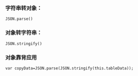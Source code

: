 
### 字符串转对象：
```
JSON.parse()
```
### 对象转字符串：
```
JSON.stringify()
```

### 对象靠背应用

```
var copyData=JSON.parse(JSON.stringify(this.tableData));
```